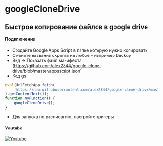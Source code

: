 # googleCloneDrive

## Быстрое копирование файлов в google drive

#### Подключение
* Создайте Google Apps Script в папке которую нужно копировать
* Смените название скрипта на любое - например Backup
* Вид -> Показать файл манифеста (https://github.com/alex2844/google-clone-drive/blob/master/appsscript.json)
* Код gs

```javascript
eval(UrlFetchApp.fetch(
	'https://raw.githubusercontent.com/alex2844/google-clone-drive/master/googleCloneDrive.js'
).getContentText());
function myFunction() {
	googleCloneDrive();
}
```
* Для запуска по расписанию, настройте тригеры

#### Youtube
[![Youtube](https://img.youtube.com/vi/iE3Aonh9T9w/0.jpg)](https://www.youtube.com/watch?v=iE3Aonh9T9w 'Youtube')
